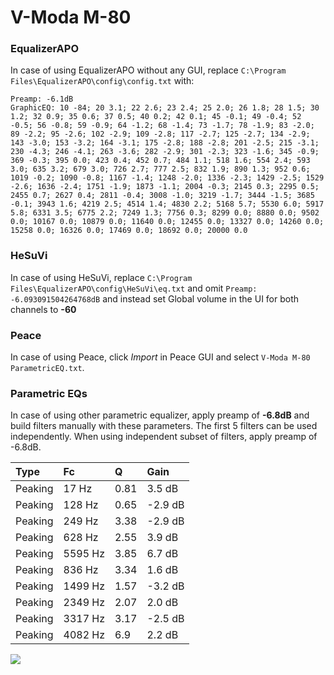 # V-Moda M-80

### EqualizerAPO
In case of using EqualizerAPO without any GUI, replace `C:\Program Files\EqualizerAPO\config\config.txt`
with:
```
Preamp: -6.1dB
GraphicEQ: 10 -84; 20 3.1; 22 2.6; 23 2.4; 25 2.0; 26 1.8; 28 1.5; 30 1.2; 32 0.9; 35 0.6; 37 0.5; 40 0.2; 42 0.1; 45 -0.1; 49 -0.4; 52 -0.5; 56 -0.8; 59 -0.9; 64 -1.2; 68 -1.4; 73 -1.7; 78 -1.9; 83 -2.0; 89 -2.2; 95 -2.6; 102 -2.9; 109 -2.8; 117 -2.7; 125 -2.7; 134 -2.9; 143 -3.0; 153 -3.2; 164 -3.1; 175 -2.8; 188 -2.8; 201 -2.5; 215 -3.1; 230 -4.3; 246 -4.1; 263 -3.6; 282 -2.9; 301 -2.3; 323 -1.6; 345 -0.9; 369 -0.3; 395 0.0; 423 0.4; 452 0.7; 484 1.1; 518 1.6; 554 2.4; 593 3.0; 635 3.2; 679 3.0; 726 2.7; 777 2.5; 832 1.9; 890 1.3; 952 0.6; 1019 -0.2; 1090 -0.8; 1167 -1.4; 1248 -2.0; 1336 -2.3; 1429 -2.5; 1529 -2.6; 1636 -2.4; 1751 -1.9; 1873 -1.1; 2004 -0.3; 2145 0.3; 2295 0.5; 2455 0.7; 2627 0.4; 2811 -0.4; 3008 -1.0; 3219 -1.7; 3444 -1.5; 3685 -0.1; 3943 1.6; 4219 2.5; 4514 1.4; 4830 2.2; 5168 5.7; 5530 6.0; 5917 5.8; 6331 3.5; 6775 2.2; 7249 1.3; 7756 0.3; 8299 0.0; 8880 0.0; 9502 0.0; 10167 0.0; 10879 0.0; 11640 0.0; 12455 0.0; 13327 0.0; 14260 0.0; 15258 0.0; 16326 0.0; 17469 0.0; 18692 0.0; 20000 0.0
```

### HeSuVi
In case of using HeSuVi, replace `C:\Program Files\EqualizerAPO\config\HeSuVi\eq.txt` and omit `Preamp:
-6.093091504264768dB` and instead set Global volume in the UI for both channels to **-60**

### Peace
In case of using Peace, click *Import* in Peace GUI and select `V-Moda M-80 ParametricEQ.txt`.

### Parametric EQs
In case of using other parametric equalizer, apply preamp of **-6.8dB** and build filters manually
with these parameters. The first 5 filters can be used independently.
When using independent subset of filters, apply preamp of -6.8dB.

| Type    | Fc      |    Q | Gain    |
|:--------|:--------|:-----|:--------|
| Peaking | 17 Hz   | 0.81 | 3.5 dB  |
| Peaking | 128 Hz  | 0.65 | -2.9 dB |
| Peaking | 249 Hz  | 3.38 | -2.9 dB |
| Peaking | 628 Hz  | 2.55 | 3.9 dB  |
| Peaking | 5595 Hz | 3.85 | 6.7 dB  |
| Peaking | 836 Hz  | 3.34 | 1.6 dB  |
| Peaking | 1499 Hz | 1.57 | -3.2 dB |
| Peaking | 2349 Hz | 2.07 | 2.0 dB  |
| Peaking | 3317 Hz | 3.17 | -2.5 dB |
| Peaking | 4082 Hz | 6.9  | 2.2 dB  |

![](https://raw.githubusercontent.com/jaakkopasanen/AutoEq/master/results/innerfidelity/sbaf-serious/V-Moda%20M-80/V-Moda%20M-80.png)